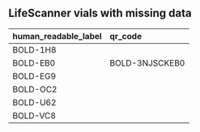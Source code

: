 
## LifeScanner vials with missing data 

 

|human_readable_label |qr_code        |
|:--------------------|:--------------|
|BOLD-1H8             |               |
|BOLD-EB0             |BOLD-3NJSCKEB0 |
|BOLD-EG9             |               |
|BOLD-OC2             |               |
|BOLD-U62             |               |
|BOLD-VC8             |               |
